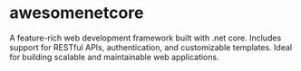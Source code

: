 # awesomenetcore
A feature-rich web development framework built with .net core. Includes support for RESTful APIs, authentication, and customizable templates. Ideal for building scalable and maintainable web applications.
